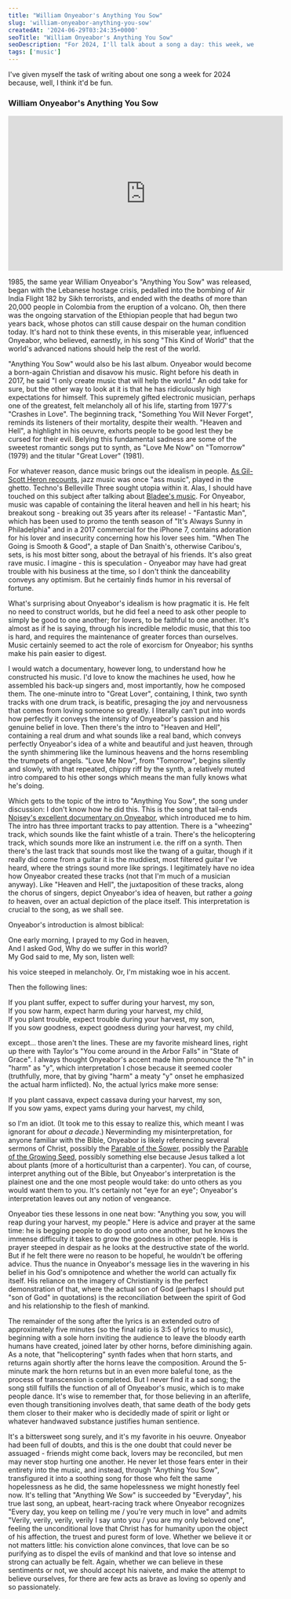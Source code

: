 ```yaml
---
title: "William Onyeabor's Anything You Sow"
slug: 'william-onyeabor-anything-you-sow'
createdAt: '2024-06-29T03:24:35+0000'
seoTitle: "William Onyeabor's Anything You Sow"
seoDescription: "For 2024, I'll talk about a song a day: this week, we'll talk about William Onyeabor's Anything You Sow."
tags: ['music']
---
```


I've given myself the task of writing about one song a week for 2024 because, well, I think it'd be fun.

### William Onyeabor's Anything You Sow

<iframe width="560" height="315" src="https://www.youtube.com/embed/YmmkLHceqAE?si=HYYIzTE4_ywUcMdJ" title="YouTube video player" frameborder="0" allow="accelerometer; autoplay; clipboard-write; encrypted-media; gyroscope; picture-in-picture; web-share" referrerpolicy="strict-origin-when-cross-origin" allowfullscreen></iframe>

1985, the same year William Onyeabor's "Anything You Sow" was released, began with the Lebanese hostage crisis, pedalled into the bombing of Air India Flight 182 by Sikh terrorists, and ended with the deaths of more than 20,000 people in Colombia from the eruption of a volcano. Oh, then there was the ongoing starvation of the Ethiopian people that had begun two years back, whose photos can still cause despair on the human condition today. It's hard not to think these events, in this miserable year, influenced Onyeabor, who believed, earnestly, in his song "This Kind of World" that the world's advanced nations should help the rest of the world.

"Anything You Sow" would also be his last album. Onyeabor would become a born-again Christian and disavow his music. Right before his death in 2017, he said "I only create music that will help the world." An odd take for sure, but the other way to look at it is that he has ridiculously high expectations for himself. This supremely gifted electronic musician, perhaps one of the greatest, felt melancholy all of his life, starting from 1977's "Crashes in Love". The beginning track, "Something You Will Never Forget", reminds its listeners of their mortality, despite their wealth. "Heaven and Hell", a highlight in his oeuvre, exhorts people to be good lest they be cursed for their evil. Belying this fundamental sadness are some of the sweetest romantic songs put to synth, as "Love Me Now" on "Tomorrow" (1979) and the titular "Great Lover" (1981).

For whatever reason, dance music brings out the idealism in people. [As Gil-Scott Heron recounts](https://www.youtube.com/watch?v=GYUgjk67PBQ&pp=ygUeZ2lsIHNjb3R0IGhlcm9uIGphenogaW50ZXJsdWRl), jazz music was once "ass music", played in the ghetto. Techno's Belleville Three sought utopia within it. Alas, I should have touched on this subject after talking about [Bladee's music](/bladee-ecco2k-desire-is-a-trap). For Onyeabor, music was capable of containing the literal heaven and hell in his heart; his breakout song - breaking out 35 years after its release! - "Fantastic Man", which has been used to promo the tenth season of "It's Always Sunny in Philadelphia" and in a 2017 commercial for the iPhone 7, contains adoration for his lover and insecurity concerning how his lover sees him. "When The Going is Smooth & Good", a staple of Dan Snaith's, otherwise Caribou's, sets, is his most bitter song, about the betrayal of his friends. It's also great rave music. I imagine - this is speculation - Onyeabor may have had great trouble with his business at the time, so I don't think the danceability conveys any optimism. But he certainly finds humor in his reversal of fortune.

What's surprising about Onyeabor's idealism is how pragmatic it is. He felt no need to construct worlds, but he did feel a need to ask other people to simply be good to one another; for lovers, to be faithful to one another. It's almost as if he is saying, through his incredible melodic music, that this too is hard, and requires the maintenance of greater forces than ourselves. Music certainly seemed to act the role of exorcism for Onyeabor; his synths make his pain easier to digest.

I would watch a documentary, however long, to understand how he constructed his music. I'd love to know the machines he used, how he assembled his back-up singers and, most importantly, how he composed them. The one-minute intro to "Great Lover", containing, I think, two synth tracks with one drum track, is beatific, presaging the joy and nervousness that comes from loving someone so greatly. I literally can't put into words how perfectly it conveys the intensity of Onyeabor's passion and his genuine belief in love. Then there's the intro to "Heaven and Hell", containing a real drum and what sounds like a real band, which conveys perfectly Onyeabor's idea of a white and beautiful and just heaven, through the synth shimmering like the luminous heavens and the horns resembling the trumpets of angels. "Love Me Now", from "Tomorrow", begins silently and slowly, with that repeated, chippy riff by the synth, a relatively muted intro compared to his other songs which means the man fully knows what he's doing.

Which gets to the topic of the intro to "Anything You Sow", the song under discussion: I don't know how he did this. This is the song that tail-ends [Noisey's excellent documentary on Onyeabor](https://www.youtube.com/watch?v=GiaRp0M2fxE), which introduced me to him. The intro has three important tracks to pay attention. There is a "wheezing" track, which sounds like the faint whistle of a train. There's the helicoptering track, which sounds more like an instrument i.e. the riff on a synth. Then there's the last track that sounds most like the twang of a guitar, though if it really did come from a guitar it is the muddiest, most filtered guitar I've heard, where the strings sound more like springs. I legitimately have no idea how Onyeabor created these tracks (not that I'm much of a musician anyway). Like "Heaven and Hell", the juxtaposition of these tracks, along the chorus of singers, depict Onyeabor's idea of heaven, but rather a _going to_ heaven, over an actual depiction of the place itself. This interpretation is crucial to the song, as we shall see.

Onyeabor's introduction is almost biblical:

One early morning, I prayed to my God in heaven,<br/>
And I asked God, Why do we suffer in this world?<br/>
My God said to me, My son, listen well:

his voice steeped in melancholy. Or, I'm mistaking woe in his accent.

Then the following lines:

If you plant suffer, expect to suffer during your harvest, my son,<br/>
If you sow harm, expect harm during your harvest, my child,<br/>
If you plant trouble, expect trouble during your harvest, my son,<br/>
If you sow goodness, expect goodness during your harvest, my child,

except... those aren't the lines. These are my favorite misheard lines, right up there with Taylor's "You come around in the Arbor Falls" in "State of Grace". I always thought Onyeabor's accent made him pronounce the "h" in "harm" as "y", which interpretation I chose because it seemed cooler (truthfully, more, that by giving "harm" a meaty "y" onset he emphasized the actual harm inflicted). No, the actual lyrics make more sense:

If you plant cassava, expect cassava during your harvest, my son,<br/>
If you sow yams, expect yams during your harvest, my child,

so I'm an idiot. (It took me to this essay to realize this, which meant I was ignorant for _about a decade_.) Neverminding my misinterpretation, for anyone familiar with the Bible, Onyeabor is likely referencing several sermons of Christ, possibly the [Parable of the Sower](https://www.biblegateway.com/passage/?search=Matthew%2013&version=KJV), possibly the [Parable of the Growing Seed](https://bible.oremus.org/?passage=Mark%204:26–29&version=nrsv), possibly something else because Jesus talked a lot about plants (more of a horticulturist than a carpenter). You can, of course, interpret anything out of the Bible, but Onyeabor's interpretation is the plainest one and the one most people would take: do unto others as you would want them to you. It's certainly not "eye for an eye"; Onyeabor's interpretation leaves out any notion of vengeance.

Onyeabor ties these lessons in one neat bow: "Anything you sow, you will reap during your harvest, my people." Here is advice and prayer at the same time: he is begging people to do good unto one another, but he knows the immense difficulty it takes to grow the goodness in other people. His is prayer steeped in despair as he looks at the destructive state of the world. But if he felt there were no reason to be hopeful, he wouldn't be offering advice. Thus the nuance in Onyeabor's message lies in the wavering in his belief in his God's omnipotence and whether the world can actually fix itself. His reliance on the imagery of Christianity is the perfect demonstration of that, where the actual son of God (perhaps I should put "son of God" in quotations) is the reconciliation between the spirit of God and his relationship to the flesh of mankind.

The remainder of the song after the lyrics is an extended outro of approximately five minutes (so the final ratio is 3:5 of lyrics to music), beginning with a sole horn inviting the audience to leave the bloody earth humans have created, joined later by other horns, before diminishing again. As a note, that "helicoptering" synth fades when that horn starts, and returns again shortly after the horns leave the composition. Around the 5-minute mark the horn returns but in an even more baleful tone, as the process of transcension is completed. But I never find it a sad song; the song still fulfills the function of all of Onyeabor's music, which is to make people dance. It's wise to remember that, for those believing in an afterlife, even though transitioning involves death, that same death of the body gets them closer to their maker who is decidedly made of spirit or light or whatever handwaved substance justifies human sentience.

It's a bittersweet song surely, and it's my favorite in his oeuvre. Onyeabor had been full of doubts, and this is the one doubt that could never be assuaged - friends might come back, lovers may be reconciled, but men may never stop hurting one another. He never let those fears enter in their entirety into the music, and instead, through "Anything You Sow", transfigured it into a soothing song for those who felt the same hopelessness as he did, the same hopelessness we might honestly feel now. It's telling that "Anything We Sow" is succeeded by "Everyday", his true last song, an upbeat, heart-racing track where Onyeabor recognizes "Every day, you keep on telling me / you're very much in love" and admits "Verily, verily, verily, verily I say unto you / you are my only beloved one", feeling the unconditional love that Christ has for humanity upon the object of his affection, the truest and purest form of love. Whether we believe it or not matters little: his conviction alone convinces, that love can be so purifying as to dispel the evils of mankind and that love so intense and strong can actually be felt. Again, whether we can believe in these sentiments or not, we should accept his naivete, and make the attempt to believe ourselves, for there are few acts as brave as loving so openly and so passionately.
